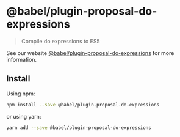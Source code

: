 # @babel/plugin-proposal-do-expressions

> Compile do expressions to ES5

See our website [@babel/plugin-proposal-do-expressions](https://new.babeljs.io/docs/en/next/babel-plugin-proposal-do-expressions.html) for more information.

## Install

Using npm:

```sh
npm install --save @babel/plugin-proposal-do-expressions
```

or using yarn:

```sh
yarn add --save @babel/plugin-proposal-do-expressions
```
